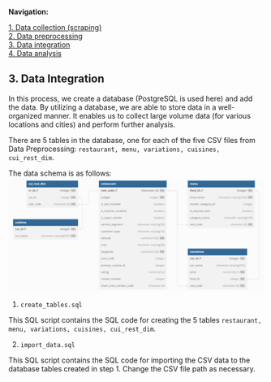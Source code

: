 **Navigation:**

[1. Data collection (scraping)](../data_collection)\
[2. Data preprocessing](../data_preprocessing)\
[3. Data integration]()\
[4. Data analysis](../data_analysis)

## 3. Data Integration

In this process, we create a database (PostgreSQL is used here) and add the data. By utilizing a database, we are able to store data in a well-organized manner. It enables us to collect large volume data (for various locations and cities) and perform further analysis.

There are 5 tables in the database, one for each of the five CSV files from Data Preprocessing: 
`restaurant, menu, variations, cuisines, cui_rest_dim`. 

The data schema is as follows:
![ERD](erd.png)

1. `create_tables.sql`

This SQL script contains the SQL code for creating the 5 tables `restaurant, menu, variations, cuisines, cui_rest_dim`.

2. `import_data.sql`

This SQL script contains the SQL code for importing the CSV data to the database tables created in step 1. 
Change the CSV file path as necessary.
